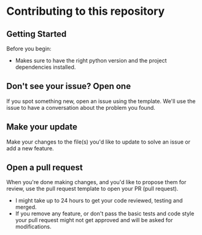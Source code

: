 # Contributing to this repository

## Getting Started

Before you begin:

* Makes sure to have the right python version and the project dependencies installed.

## Don't see your issue? Open one

If you spot something new, open an issue using the template.
We'll use the issue to have a conversation about the problem you found.

## Make your update
Make your changes to the file(s) you'd like to update to solve an issue 
or add a new feature.

## Open a pull request

When you're done making changes, 
and you'd like to propose them for review, 
use the pull request template to open your PR (pull request).

* I might take up to 24 hours to get your code reviewed, testing and merged.
* If you remove any feature, or don't pass the basic tests and code style your 
pull request might not get approved and will be asked for modifications.
